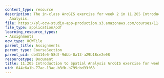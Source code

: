 ```yaml
---
content_type: resource
description: The in-class ArcGIS exercise for week 2 in 11.205 Introduction to Spatial
  Analysis.
file: https://ol-ocw-studio-app-production.s3.amazonaws.com/courses/11-205-introduction-to-spatial-analysis-fall-2019/044e6a1b77ac13aeb3fbb799cbd93f68_11.205f19_week_2_arc.pdf
file_type: application/pdf
learning_resource_types:
- Assignments
ocw_type: OCWFile
parent_title: Assignments
parent_type: CourseSection
parent_uid: db4114e6-58df-9dbb-0a13-a29b18ce2e08
resourcetype: Document
title: 11.205 Introduction to Spatial Analysis ArcGIS exercise for week 2
uid: 044e6a1b-77ac-13ae-b3fb-b799cbd93f68
---
```

